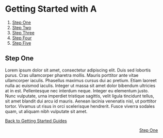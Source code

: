 # Getting Started with A

1. [Step One](/gettingstarted/gs-a/steps/gs-a1.md)
2. [Step Two](/gettingstarted/gs-a/steps/gs-a2.md)
3. [Step Three](/gettingstarted/gs-a/steps/gs-a3.md)
4. [Step Four](/gettingstarted/gs-a/steps/gs-a4.md)
5. [Step Five](/gettingstarted/gs-a/steps/gs-a5.md)

## Step One

Lorem ipsum dolor sit amet, consectetur adipiscing elit. Duis sed lobortis purus. Cras ullamcorper pharetra mollis. Mauris porttitor ante vitae ullamcorper iaculis. Phasellus maximus cursus dui ac pretium. Etiam laoreet nulla ac euismod iaculis. Integer ut massa sit amet dolor bibendum ultricies at in est. Pellentesque nec interdum neque. Integer eu elementum justo. Nunc vulputate, urna imperdiet tristique sagittis, velit ligula tincidunt tellus, sit amet blandit dui arcu id mauris. Aenean lacinia venenatis nisl, ut porttitor tortor. Vivamus ut risus in orci scelerisque hendrerit. Fusce viverra sodales quam, ut aliquam nibh vulputate sit amet.

[<p style="text-align: left;"> Back to Getting Started Guides </p>](/gettingstarted/gs-a/steps/gs-a1.md)[<p style="text-align: right;"> Step One </p>](/gettingstarted/gs-a/steps/gs-a1.md)

